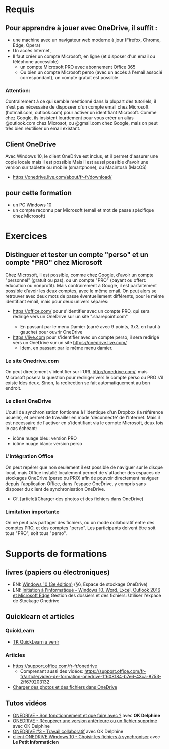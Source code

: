 # Requis
## Pour apprendre à jouer avec OneDrive, il suffit :
* une machine avec un navigateur web moderne à jour (Firefox, Chrome, Edge, Opera)
* Un accès Internet, 
* Il faut créer un compte Microsoft, en ligne (et disposer d'un email ou téléphone accessible)
  * un compte Microsoft PRO avec abonnement Office 365
  * Ou bien un compte Microsoft perso (avec un accès à l'email associé correspondant), un compte gratuit est possible.

### Attention: 
Contrairement à ce qui semble mentionné dans la plupart des tutoriels, il n'est pas nécessaire de disposeer d'un compte email chez Microsoft (hotmail.com, outlook.com) pour activer un identifiant Microsoft. Comme chez Google, ils insistent lourdement pour vous créer un alias @outlook.com chez Microsot, ou @gmail.com chez Google, mais on peut très bien réutiliser un email existant.

## Client OneDrive
Avec Windows 10, le client OneDrive est inclus, et il permet d'assurer une copie locale mais il est possible
Mais il est aussi possible d'avoir une version sur tablette ou mobile (smartphone), ou Macintosh (MacOS)
* https://onedrive.live.com/about/fr-fr/download/

## pour cette formation
* un PC Windows 10
* un compte reconnu par Microsoft (email et mot de passe spécifique chez Microsoft)

# Exercices
## Distinguer et tester un compte "perso" et un compte "PRO" chez Microsoft
Chez Microsoft, il est possible, comme chez Google, d'avoir un compte "personnel" (gratuit ou pas), ou un compte "PRO" (payant ou offert: éducation ou nonprofit). Mais contrairement à Google, il est parfaitement possible d'avoir les deux comptes, avec le même email. On peut alors se retrouver avec deux mots de passe éventuellement différents, pour le même identifiant email, mais pour deux univers séparés:
* https://office.com/ pour s'identifier avec un compte PRO, qui sera redirigé vers un OneDrive sur un site "<MonDomaine>.sharepoint.com"
  * En passant par le menu Damier (carré avec 9 points, 3x3, en haut à gauche) pour ouvrir OneDrive
* https://live.com pour s'identifier avec un compte perso, il sera redirigé vers un OneDrive sur un site https://onedrive.live.com/
  * Idem, en passant par le même menu damier.
### Le site Onedrive.com
On peut directement s'identifier sur l'URL http://onedrive.com/, mais Microsoft posera la question pour rediriger vers le compte perso ou PRO s'il existe ldes deux. Sinon, la redirection se fait automatiquement au bon endroit.
### Le client OneDrive
L'outil de synchronisation fontionne à l'identique d'un Dropbox (la référence usuelle), et permet de travailler en mode 'déconnecté' de l'Internet. Mais il est nécessaire de l'activer en s'identifiant via le compte Microsoft, deux fois le cas échéant:
* icône nuage bleu: version PRO
* icône nuage blanc: version perso 
### L'intégration Office
On peut repérer que non seulement il est possible de naviguer sur le disque local, mais Office installé localement permet de s'attacher des espaces de stockages OneDrive (perso ou PRO) afin de pouvoir directement naviguer depuis l'application Office, dans l'espace OneDrive, y compris sans disposer du client de synchronisation OneDrive.
* Cf. [article](Charger des photos et des fichiers dans OneDrive)
### Limitation importante
On ne peut pas partager des fichiers, ou un mode collaboratif entre des comptes PRO, et des comptes "perso". Les participants doivent être soit tous "PRO", soit tous "perso".

# Supports de formations
## livres (papiers ou électroniques)
* ENI: [Windows 10 (3e édition)](https://www.editions-eni.fr/livre/windows-10-3e-edition-inclus-fall-creators-update-9782409012105) (§6, Espace de stockage OneDrive)
* ENI: [Initiation à l'informatique - Windows 10, Word, Excel, Outlook 2016 et Microsoft Edge]() Gestion des dossiers et des fichiers: Utiliser l'expace de Stockage Onedrive

## Quicklearn et articles
### QuickLearn
* [TK QuickLearn à venir]()
### Articles
* https://support.office.com/fr-fr/onedrive
  * Comprenant aussi des vidéos: https://support.office.com/fr-fr/article/video-de-formation-onedrive-1f608184-b7e6-43ca-8753-2ff679203132
* [Charger des photos et des fichiers dans OneDrive](https://support.office.com/fr-fr/article/charger-des-photos-et-des-fichiers-dans-onedrive-b00ad3fe-6643-4b16-9212-de00ef02b586)
  
## Tutos vidéos
* [ONEDRIVE - Son fonctionnement et que faire avec ?](https://youtu.be/lrLY7GIblWY) avec **OK Delphine**
* [ONEDRIVE - Récupérer une version antérieure ou un fichier supprimé](https://youtu.be/WqAb2GufCU0) avec OK Delphine
* [ONEDRIVE #3 - Travail collaboratif](https://youtu.be/L4Z24Oq2qGk) avec OK Delphine
* [client ONEDRIVE Windows 10 - Choisir les fichiers à synchroniser](https://youtu.be/pDX4KRMyLyU?t=352) avec **Le Petit Informaticien**
